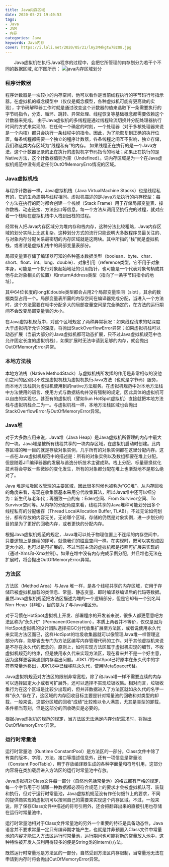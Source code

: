 ```yaml
---
title: Java内存区域
date: 2020-05-21 19:40:53
tags:
- Java
- JVM
- 内存
categories: Java
keywords: Java内存
cover: https://i.loli.net/2020/05/21/lAy3M4kgtw7BzO8.jpg
---
```

&emsp;&emsp;Java虚拟机在执行Java程序的过程中，会把它所管理的内存划分为若干个不同的数据区域, 如下图所示：
![java内存区域划分](https://timgsa.baidu.com/timg?image&quality=80&size=b9999_10000&sec=1590071271082&di=f251f43c72da461c3c3acd107f38be48&imgtype=0&src=http%3A%2F%2Fimages3.10qianwan.com%2F10qianwan%2F20180609%2Fb_0_201806091611423047.jpg)
### 程序计数器
程序计数器是一块较小的内存空间，他可以看作是当前线程执行的字节码行号指示器。在虚拟机的概念模型中（仅仅是概念模型，各种虚拟机可能有更高效的实现），字节码解释器工作时就是通过改变这个计数器的值来选取下一条需要执行的字节码指令，分支、循环、跳转、异常处理、线程恢复等基础概念都需要依赖这个计数器来完成。
由于Java虚拟机的多线程是通过线程轮流切换并分配处理器执行时间的方式来实现的，在任何一个确定的时刻，一个处理器（对于多核处理器来说是一个内核）都只会执行一条线程中的指令。因此，为了能恢复到正确的执行位置，每条线程都需要一个独立的程序计数器，各条线程之间互不影响，独立存储，我们称这类内存区域为“线程私有”的内存。
如果线程正在执行的是一个Java方法，这个计数器记录的正在执行的虚拟机字节码指令的地址；如果正在执行的是Native方法，这个计数器值则为空（Undefined）。词内存区域是为一个在Java虚拟机规范中没有规定任何OutOfMemoryErro情况的区域。

### Java虚拟机栈
与程序计数器一样，Java虚拟机栈（Java VirtualMachine Stacks）也是线程私有的，它的生命周期与线程相同。虚拟机描述的是Java方法执行的内存模型：每个方法在执行的同时都会创建一个栈帧（Stack Frame）用于存储局部变量表、操作数栈、动态链接、方法出口等信息。每一个方法从调用至执行完的过程，就对应着一个栈帧在虚拟机栈中入栈到出栈的过程。

经常有人把Java内存区域分为堆内存和栈内存，这种分法比较粗略，Java内存区域的划分实际上比这复杂。这种划分方式的流行只能说明大多数程序员最关注的、与对象内存分配关系最密切的内存区域就是这两块。其中所指的“栈”就是虚拟机栈，或者说是虚拟机栈中的局部变量表部分。

局部变量表存储了编译器可知的各种基本数据类型（boolean、byte、char、short、float、int、long、double）、对象引用（reference类型，它不用于对象本身，可能是一个执行对象起始地址的引用指针，也可能是一个代表对象句柄或其他与此对象相关的位置）和returnAddress类型（指向了一条字节码指令的地址）。

其中64位长度的long和double类型都会占用2个局部变量空间（slot），其余的数据类型占用一个。局部变量表所需的内存空间在编译器完成分配，当进入一个方法时，这个方法需要在帧中分配多大的局部变量空间是完全确定的，在方法的运行期间不会改变局部变量表的大小。

在Java虚拟机规范中，对这个区域规定了两种异常状况：如果线程请求的站深度大于虚拟机所允许的深度，将抛出StackOverflowError异常；如果虚拟机栈可以动态扩展（当前大部分的Java虚拟机都可动态扩展，只不过Java虚拟机规范中也允许固定长度的虚拟机栈），如果扩展时无法申请到足够的内存，就会抛出OutOfMemoryError异常。

### 本地方法栈
本地方法栈（Native MethodStack）与虚拟机栈所发挥的作用是非常相似的没他们之间的区别只不过是虚拟机栈为虚拟机执行Java方法（也就是字节码）服务，而本地方法栈则为虚拟机使用到的native方法服务。在虚拟机规范中对本地方法栈中方法使用的语言、使用方式与数据结构并没有强制的规定，因此具体的虚拟机可以自由的实现它。甚至有的虚拟机（譬如Sun HotSpot虚拟机）直接就把本地方法栈与虚拟机栈合二为一。与虚拟机栈一样，本地方法栈区域也会抛出StackOverflowError与OutOfMemoryError异常。

### Java堆
对于大多数应用来说，Java堆（Java Heap）是Java虚拟机所管理的内存中最大的一块。Java堆是被所有线程共享的一块内存区域，在虚拟机启动时创建。此内存区域的唯一目的就是存放对象实例，几乎所有的对象实例都在这里分配内存。这一点在Java虚拟机规范中的描述是：所有的对象实例以及数组都要在堆上分配。但是随着JIT编译器器的发展与逃逸分析技术主键成熟，栈上分配、标量替换优化技术将会导致一些微妙的变化发生，所有的对象都分配在堆上也渐渐地不是那么绝对了。

Java 堆是垃圾回收管理的主要区域，因此很多时候也被称为“GC堆”。从内存回收的角度来看，有现在收集器基本采用分代收集算法，所以Java堆中还可以细分为：新生代与老年代；再细致一点的有：Eden空间、From Survivor空间、To Survivor空间等。从内存的分配角度来看，线程共享的Java堆种可能划分出多个线程私有的分配缓存（Thread LocalAllocation Buffer, TLAB）。不过无论如何划分，都有存放的内容无关，无论哪个区域，存储的仍然是对象实例，进一步划分的目的是为了更好的回收内存，或者更快的分配内存。

根据Java虚拟机规范的规定，Java堆可以处于物理位置上不连续的内存空间中，只要逻辑上是连续的即可，就像我们的磁盘空间一样。在实现时，既可以实现成固定大小的，也可以是可扩展的，不过当前主流的虚拟机都是按照可扩展来实现的（通过-Xms和-Xmx控制）。如果在堆中没有内存完成示例分配，并且堆也无法在扩展时，将会抛出OutOfMemoryError异常。

### 方法区
方法区（Method Area）与Java 堆一样，是各个线程共享的内存区域，它用于存储已被虚拟机加载的类信息、常量、静态变量、即时编译器编译后的代码等数据。虽然Java虚拟机规范把方法区描述为堆的一个逻辑部分，但是它却有一个别名叫Non-Heap（非堆），目的是为了与Java堆区分。

对于习惯在HotSpot虚拟机上开发、部署程序的开发者来说，很多人都更愿意吧方法区称为“永久代”（PermanentGeneration），本质上两者并不等价，仅仅是因为HotSpot虚拟机的设计团队选择把GC分代收集扩展至方法区，或者说使用永久代来实现方法区而已，这样HotSpot的垃圾收集器就可以像管理Java堆一样管理这部分内存，能够省去专门为方法区编写内存管理代码的工作。对于其他虚拟机来说是不存在永久代的概念的。原则上，如何实现方法区属于虚拟机实现的细节，不收虚拟机规范的约束，但是使用永久代来实现方法区，现在看来并不是一个好主意，因为这样更容易遇到内存溢出问题。JDK1.7的HotSpot已将原本在永久代中的字符串常量池移出，JDK1.8中已经移除永久代，使用MetaSpace代替。

Java虚拟机规范对方法区的限制非常宽松，除了和Java堆一样不需要连续的内存可以选择固定大小或者可扩展外，还可以选择不实现垃圾收集。相对而言，垃圾收集行为在这个区域是比较少出现的，但并非数据进入了方法区就如永久代的名字一样“永久”存在了，这区域的内存回收目标主要是针对常量池的回收和对类型的卸载，一般来说，这部分区域的回收“成绩”比较难以令人满意，尤其是类型的卸载，条件相当苛刻，但是这部分的回收确实是必要的。

根据Java虚拟机的规范的规定，当方法区无法满足内存分配需求时，将抛出OutOfMemoryError异常。

### 运行时常量池
运行时常量池（Runtime ConstantPool）是方法区的一部分。Class文件中除了有类的版本、字段、方法、接口等描述信息外，还有一项信息是常量池（Constant PoolTable），用于存放编译器生成的各种字面量和符号引用，这部分内容将在类加载后进入方法区的运行时常量池中存放。

Java虚拟机对Class文件每一部分（自然也包括常量池）的格式都有严格的规定，每一个字节用于存储哪一种数据都必须符合规范上的要求才会被虚拟机认可、装载和执行，但对于运行时常量池，Java虚拟机规范没有作任何细节上的要求，不同的提供商实现的虚拟机可以按照自己的需要来实现这个内存区域。不过，一般来说，除了保存Class文件中描述的符号引用外，还会把翻译出来的直接引用也存储在运行时常量池中。

运行时常量池相对于Class文件常量池的另外一个重要的特征是具备动态性，Java语言并不要求常量一定只有编译期才能产生，也就是并非预置入Class文件中常量池的内容才能进入方法区运行时常量池，运行期间也可能将新的常量放入池中，这种特性被开发人员利用得较多的便是String类的intern()方法。

既然运行时常量池是方法区的一部分，自然受到方法区内存限制，当常量池无法在申请到内存时将会抛出OutOfMemoryError异常。